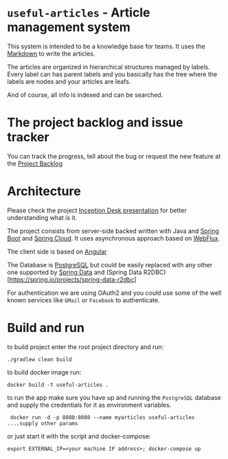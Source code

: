 # `useful-articles` - Article management system

This system is intended to be a knowledge base for teams. It uses the [Markdown](https://github.com/adam-p/markdown-here/wiki/Markdown-Cheatsheet) to write the articles.

The articles are organized in hierarchical structures managed by labels.
Every label can has parent labels and you basically has the tree where the labels are nodes and your articles are leafs.

And of course, all info is indexed and can be searched.

# The project backlog and issue tracker

You can track the progress, tell about the bug or request the new feature at the [Project Backlog](https://www.pivotaltracker.com/n/projects/2611059)

# Architecture

Please check the project [Inception Desk presentation](docs/Useful-Articles_Inception-Desk.odp) for better understanding what is it.

The project consists from server-side backed written with Java and [Spring Boot](https://spring.io/projects/spring-boot) and [Spring Cloud](https://spring.io/projects/spring-cloud). It uses asynchronous approach based on [WebFlux](https://docs.spring.io/spring-framework/docs/current/reference/html/web-reactive.html).

The client side is based on [Angular](https://angular.io/)

The Database is [PostgreSQL](https://www.postgresql.org/) but could be easily replaced with any other one supported by [Spring Data](https://spring.io/projects/spring-data) 
and (Spring Data R2DBC)[https://spring.io/projects/spring-data-r2dbc]

For authentication we are using OAuth2 and you could use some of the well known services like `GMail` or `Facebook` to authenticate.

# Build and run


to build project enter the root project directory and run:
```
./gradlew clean build
```

to build docker image run:
```
docker build -t useful-articles .
```

to run the app make sure you have up and running the `PostgreSQL` database and supply the credentials for it as environment variables.

```
 docker run -d -p 8080:8080 --name myarticles useful-articles ....supply other params
 ```
 
 or just start it with the script and docker-compose:
 ```
export EXTERNAL_IP=<your machine IP address>; docker-compose up
 ```